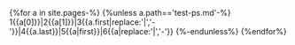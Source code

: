 {%for a in site.pages-%}
{%unless a.path=='test-ps.md'-%}
1{{a[0]}}|2{{a[1]}}|3{{a.first|replace:'|','-'}}|4{{a.last}}|5{{a|first}}|6{{a|replace:'|','-'}}
{%-endunless%}
{%endfor%}

